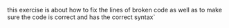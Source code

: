 this exercise is about how to fix the lines of broken code as well
as to make sure the code is correct and has the correct syntax`
